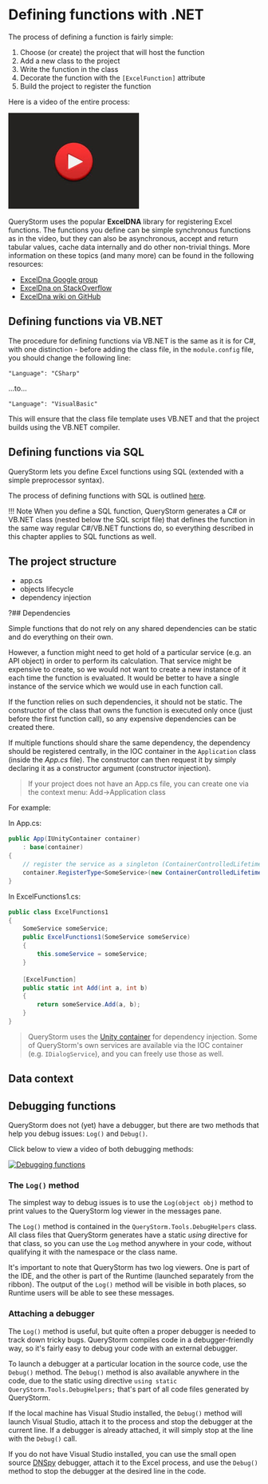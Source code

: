 # Defining functions with .NET

The process of defining a function is fairly simple:

1. Choose (or create) the project that will host the function
1. Add a new class to the project
1. Write the function in the class
1. Decorate the function with the `[ExcelFunction]` attribute
1. Build the project to register the function

Here is a video of the entire process:

[![Defining Excel functions with C#](../../images/video.jpg)](https://youtu.be/emcyyiVUYSk "Defining Excel functions with C#")

QueryStorm uses the popular **ExcelDNA** library for registering Excel functions. The functions you define can be simple synchronous functions as in the video, but they can also be asynchronous, accept and return tabular values, cache data internally and do other non-trivial things. More information on these topics (and many more) can be found in the following resources:

- [ExcelDna Google group](https://groups.google.com/g/exceldna/)
- [ExcelDna on StackOverflow](https://stackoverflow.com/questions/tagged/excel-dna)
- [ExcelDna wiki on GitHub](https://github.com/Excel-DNA/ExcelDna/wiki)  

## Defining functions via VB.NET

The procedure for defining functions via VB.NET is the same as it is for C#, with one distinction - before adding the class file, in the `module.config` file, you should change the following line:

```
"Language": "CSharp"
```
...to...

```
"Language": "VisualBasic"
```

This will ensure that the class file template uses VB.NET and that the project builds using the VB.NET compiler. 


## Defining functions via SQL

QueryStorm lets you define Excel functions using SQL (extended with a simple preprocessor syntax).  

The process of defining functions with SQL is outlined [here](../Functions_via_SQL.md).   

!!! Note
When you define a SQL function, QueryStorm generates a C# or VB.NET class (nested below the SQL script file) that defines the function in the same way regular C#/VB.NET functions do, so everything described in this chapter applies to SQL functions as well.

## The project structure

- app.cs
- objects lifecycle
- dependency injection

?## Dependencies

Simple functions that do not rely on any shared dependencies can be static and do everything on their own.

However, a function might need to get hold of a particular service (e.g. an API object) in order to perform its calculation. That service might be expensive to create, so we would not want to create a new instance of it each time the function is evaluated. It would be better to have a single instance of the service which we would use in each function call.   

If the function relies on such dependencies, it should not be static. The constructor of the class that owns the function is executed only once (just before the first function call), so any expensive dependencies can be created there.

If multiple functions should share the same dependency, the dependency should be registered centrally, in the IOC container in the `Application` class (inside the *App.cs* file). The constructor can then request it by simply declaring it as a constructor argument (constructor injection). 
 
> If your project does not have an App.cs file, you can create one via the context menu: Add->Application class

For example:

In App.cs:
```csharp
public App(IUnityContainer container)
	: base(container)
{
	// register the service as a singleton (ContainerControlledLifetimeManager)
    container.RegisterType<SomeService>(new ContainerControlledLifetimeManager());
}
```

In ExcelFunctions1.cs:
```csharp
public class ExcelFunctions1
{
	SomeService someService;
	public ExcelFunctions1(SomeService someService)
	{
		this.someService = someService;
	}

	[ExcelFunction]
	public static int Add(int a, int b)
	{
		return someService.Add(a, b);
	}
}
```

> QueryStorm uses the [Unity container](http://unitycontainer.org/articles/introduction.html) for dependency injection. Some of QueryStorm's own services are available via the IOC container (e.g. `IDialogService`), and you can freely use those as well. 

## Data context

## Debugging functions

QueryStorm does not (yet) have a debugger, but there are two methods that help you debug issues: `Log()` and `Debug()`.

Click below to view a video of both debugging methods:

[![Debugging functions](../images/video.jpg)](https://youtu.be/zqPGuJoD5DM "Debugging functions")

### The `Log()` method
The simplest way to debug issues is to use the `Log(object obj)` method to print values to the QueryStorm log viewer in the messages pane.

The `Log()` method is contained in the `QueryStorm.Tools.DebugHelpers` class. All class files that QueryStorm generates have a static *using* directive for that class, so you can use the `Log` method anywhere in your code, without qualifying it with the namespace or the class name.  

It's important to note that QueryStorm has two log viewers. One is part of the IDE, and the other is part of the Runtime (launched separately from the ribbon). The output of the `Log()` method will be visible in both places, so Runtime users will be able to see these messages. 

### Attaching a debugger
The `Log()` method is useful, but quite often a proper debugger is needed to track down tricky bugs. QueryStorm compiles code in a debugger-friendly way, so it's fairly easy to debug your code with an external debugger. 

To launch a debugger at a particular location in the source code, use the `Debug()` method. The `Debug()` method is also available anywhere in the code, due to the static using directive `using static QueryStorm.Tools.DebugHelpers;` that's part of all code files generated by QueryStorm.

If the local machine has Visual Studio installed, the `Debug()` method will launch Visual Studio, attach it to the process and stop the debugger at the current line. If a debugger is already attached, it will simply stop at the line with the `Debug()` call.

If you do not have Visual Studio installed, you can use the small open source [DNSpy](https://github.com/0xd4d/dnSpy) debugger, attach it to the Excel process, and use the `Debug()` method to stop the debugger at the desired line in the code.     





